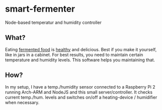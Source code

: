 # smart-fermenter
Node-based temperatur and humidity controller

## What?
Eating [fermented food](https://en.wikipedia.org/wiki/List_of_fermented_foods) is [healthy](https://chriskresser.com/heal-your-gut-heal-your-brain/) and delicious. Best if you make it yourself, like in jars in a cabinet.
For best results, you need to maintain certain temperature and humidity levels. This software helps you maintaining that.

## How?
In my setup, I have a temp./humidity sensor connected to a Raspberry Pi 2 running Arch-ARM and NodeJS and this small server/controller.
It checks current temp./hum. levels and switches on/off a heating-device / humidifier when necessary.
